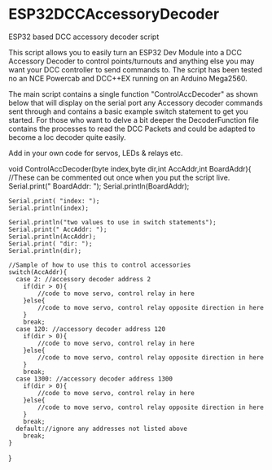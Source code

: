 # ESP32DCCAccessoryDecoder
ESP32 based DCC accessory decoder script

This script allows you to easily turn an ESP32 Dev Module into a DCC Accessory Decoder to control points/turnouts and anything else you may want your DCC controller to send commands to. The script has been tested no an NCE Powercab and DCC++EX running on an Arduino Mega2560.

The main script contains a single function "ControlAccDecoder" as shown below that will display on the serial port any Accessory decoder commands sent through and contains a basic example switch statement to get you started.
For those who want to delve a bit deeper the DecoderFunction file contains the processes to read the DCC Packets and could be adapted to become a loc decoder quite easily.

Add in your own code for servos, LEDs & relays etc. 

void ControlAccDecoder(byte index,byte dir,int AccAddr,int BoardAddr){
  //These can be commented out once when you put the script live.
    Serial.print(" BoardAddr: ");
    Serial.println(BoardAddr);

    Serial.print( "index: ");
    Serial.println(index);

    Serial.println("two values to use in switch statements");
    Serial.print(" AccAddr: ");
    Serial.println(AccAddr);  
    Serial.print( "dir: ");
    Serial.println(dir);

    //Sample of how to use this to control accessories
    switch(AccAddr){
      case 2: //accessory decoder address 2
        if(dir > 0){
            //code to move servo, control relay in here
        }else{
            //code to move servo, control relay opposite direction in here 
        }
        break;
      case 120: //accessory decoder address 120
        if(dir > 0){
            //code to move servo, control relay in here
        }else{
            //code to move servo, control relay opposite direction in here 
        }
        break;
      case 1300: //accessory decoder address 1300
        if(dir > 0){
            //code to move servo, control relay in here
        }else{
            //code to move servo, control relay opposite direction in here 
        }
        break;
      default://ignore any addresses not listed above
        break;
    }
}
